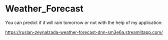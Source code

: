 # Weather_Forecast
You can predict if it will rain tomorrow or not with the help of my application: 

https://ruslan-zeynalzada-weather-forecast-dnn-sm3e6a.streamlitapp.com/
